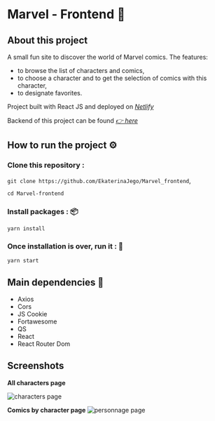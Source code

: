 # Marvel - Frontend 🦸

## About this project

A small fun site to discover the world of Marvel comics.
The features: 

- to browse the list of characters and comics, 
- to choose a character and to get the selection of comics with this character,
- to designate favorites.

Project built with React JS and deployed on
[_Netlify_](https://agitated-hypatia-a6c0be.netlify.app/)

Backend of this project can be found [_👉 here_](https://github.com/EkaterinaJego/Marvel_backend)

## How to run the project ⚙️

### Clone this repository :

`git clone https://github.com/EkaterinaJego/Marvel_frontend`,

`cd Marvel-frontend`

### Install packages : 📦

`yarn install`

### Once installation is over, run it : 👟

`yarn start`

## Main dependencies 🍪

- Axios 
- Cors
- JS Cookie 
- Fortawesome
- QS
- React
- React Router Dom

## Screenshots

**All characters page**

<!-- ![Example screenshot](./img/screenshot.png) -->

![characters page](https://user-images.githubusercontent.com/81118705/135526970-508a8fbc-099b-440d-94de-e1db91bb0fa5.png)


**Comics by character page**
![personnage page](https://user-images.githubusercontent.com/81118705/135526583-fbcd9daa-c705-4279-a9b2-be7c1cc68f91.png)


